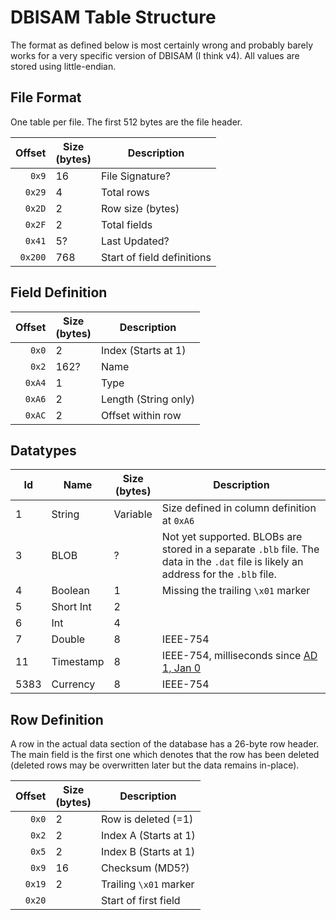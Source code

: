 DBISAM Table Structure
======================
The format as defined below is most certainly wrong and probably barely works for a very specific version of DBISAM (I think v4). All values are stored using little-endian.


File Format
-----------

One table per file. The first 512 bytes are the file header.

|  Offset  | Size<br>(bytes) | Description |
|  ------: | ---- | -------------------- |
|  `0x9`   | 16   | File Signature?      |
|  `0x29`  | 4    | Total rows           |
|  `0x2D`  | 2    | Row size (bytes)     |
|  `0x2F`  | 2    | Total fields         |
|  `0x41`  | 5?   | Last Updated?        |
|  `0x200` | 768  | Start of field definitions |


Field Definition
----------------

|  Offset  | Size<br>(bytes) | Description   |
|  ------: | ---- | --------------------- |
|  `0x0`   | 2    | Index (Starts at 1)   |
|  `0x2`   | 162? | Name                  |
|  `0xA4`  | 1    | Type                  |
|  `0xA6`  | 2    | Length (String only)  |
|  `0xAC`  | 2    | Offset within row     |


Datatypes
---------

| Id | Name      | Size<br>(bytes) | Description   |
| -- | --------- | --- |----------------------- |
| 1  | String    | Variable | Size defined in column definition at `0xA6` |
| 3  | BLOB      | ? | Not yet supported. BLOBs are stored in a separate `.blb` file. The data in the `.dat` file is likely an address for the `.blb` file.  |
| 4  | Boolean   | 1 | Missing the trailing `\x01` marker |
| 5  | Short Int | 2 |           |
| 6  | Int       | 4 |           |
| 7  | Double    | 8 | IEEE-754  |
| 11 | Timestamp | 8 | IEEE-754, milliseconds since [AD 1, Jan 0](https://en.wikipedia.org/wiki/List_of_non-standard_dates#January_0) |
| 5383 | Currency | 8 | IEEE-754  |


Row Definition
--------------

A row in the actual data section of the database has a 26-byte row header. The main field is the first one which denotes that the row has been deleted (deleted rows may be overwritten later but the data remains in-place).

|  Offset  | Size<br>(bytes) | Description |
|  ------: | ---- | ---------------------- |
|  `0x0`   | 2    | Row is deleted (=1)    |
|  `0x2`   | 2    | Index A (Starts at 1)  |
|  `0x5`   | 2    | Index B (Starts at 1)  |
|  `0x9`   | 16   | Checksum (MD5?)        |
|  `0x19`  | 2    | Trailing `\x01` marker |
|  `0x20`  |      | Start of first field   |
